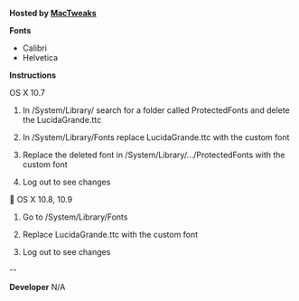 **Hosted by [MacTweaks](http://www.mactweaks.net)**

**Fonts**

* Calibri
* Helvetica

**Instructions**

OS X 10.7 

1. In /System/Library/ search for a folder called ProtectedFonts and delete the LucidaGrande.ttc

2. In /System/Library/Fonts replace LucidaGrande.ttc with the custom font

3. Replace the deleted font in /System/Library/.../ProtectedFonts with the custom font

4. Log out to see changes


OS X 10.8, 10.9

1. Go to /System/Library/Fonts 

2. Replace LucidaGrande.ttc with the custom font

3. Log out to see changes

--

**Developer**
N/A

